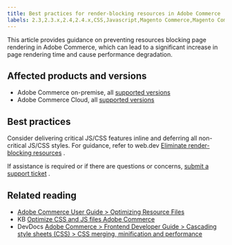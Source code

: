```yaml
---
title: Best practices for render-blocking resources in Adobe Commerce
labels: 2.3,2.3.x,2.4,2.4.x,CSS,Javascript,Magento Commerce,Magento Commerce Cloud,best practices
---
```


This article provides guidance on preventing resources blocking page rendering in Adobe Commerce, which can lead to a significant increase in page rendering time and cause performance degradation.

## Affected products and versions

* Adobe Commerce on-premise, all [supported versions](https://magento.com/sites/default/files/magento-software-lifecycle-policy.pdf)  
* Adobe Commerce Cloud, all [supported versions](https://magento.com/sites/default/files/magento-software-lifecycle-policy.pdf) 

## Best practices

Consider delivering critical JS/CSS features inline and deferring all non-critical JS/CSS styles. For guidance, refer to web.dev [Eliminate render-blocking resources](https://web.dev/render-blocking-resources/) .

If assistance is required or if there are questions or concerns, [submit a support ticket](https://support.magento.com/hc/en-us/articles/360019088251-Submit-a-support-ticket) .

## Related reading

* [Adobe Commerce User Guide > Optimizing Resource Files](https://docs.magento.com/user-guide/system/file-optimization.html)
* KB [Optimize CSS and JS files Adobe Commerce](https://support.magento.com/hc/en-us/articles/360044482152-CSS-and-Javascript-file-optimization-on-Magento-Commerce-Cloud-and-Magento-Commerce) 
* DevDocs [Adobe Commerce > Frontend Developer Guide > Cascading style sheets (CSS) > CSS merging, minification and performance](https://devdocs.magento.com/guides/v2.3/frontend-dev-guide/css-topics/css-overview.html#css-merging-minification-and-performance) 

